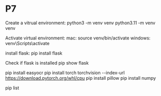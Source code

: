 # P7

Create a vitrual environment:
    python3 -m venv venv
    python3.11 -m venv venv

Activate virtual environment:
    mac: source venv/bin/activate
    windows: venv\Scripts\activate

install flask:
    pip install flask

Check if flask is installed
    pip show flask

pip install easyocr
pip install torch torchvision --index-url https://download.pytorch.org/whl/cpu
pip install pillow
pip install numpy

pip list
